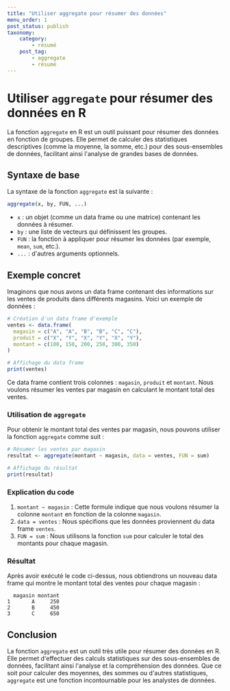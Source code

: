 ```yaml
---
title: "Utiliser aggregate pour résumer des données"
menu_order: 1
post_status: publish
taxonomy:
    category:
        - résumé
    post_tag:
        - aggregate
        - résumé
---
```


# Utiliser `aggregate` pour résumer des données en R

La fonction `aggregate` en R est un outil puissant pour résumer des données en fonction de groupes. Elle permet de calculer des statistiques descriptives (comme la moyenne, la somme, etc.) pour des sous-ensembles de données, facilitant ainsi l'analyse de grandes bases de données.

## Syntaxe de base

La syntaxe de la fonction `aggregate` est la suivante :

```R
aggregate(x, by, FUN, ...)
```

- `x` : un objet (comme un data frame ou une matrice) contenant les données à résumer.
- `by` : une liste de vecteurs qui définissent les groupes.
- `FUN` : la fonction à appliquer pour résumer les données (par exemple, `mean`, `sum`, etc.).
- `...` : d'autres arguments optionnels.

## Exemple concret

Imaginons que nous avons un data frame contenant des informations sur les ventes de produits dans différents magasins. Voici un exemple de données :

```R
# Création d'un data frame d'exemple
ventes <- data.frame(
  magasin = c("A", "A", "B", "B", "C", "C"),
  produit = c("X", "Y", "X", "Y", "X", "Y"),
  montant = c(100, 150, 200, 250, 300, 350)
)

# Affichage du data frame
print(ventes)
```

Ce data frame contient trois colonnes : `magasin`, `produit` et `montant`. Nous voulons résumer les ventes par magasin en calculant le montant total des ventes.

### Utilisation de `aggregate`

Pour obtenir le montant total des ventes par magasin, nous pouvons utiliser la fonction `aggregate` comme suit :

```R
# Résumer les ventes par magasin
resultat <- aggregate(montant ~ magasin, data = ventes, FUN = sum)

# Affichage du résultat
print(resultat)
```

### Explication du code

1. `montant ~ magasin` : Cette formule indique que nous voulons résumer la colonne `montant` en fonction de la colonne `magasin`.
2. `data = ventes` : Nous spécifions que les données proviennent du data frame `ventes`.
3. `FUN = sum` : Nous utilisons la fonction `sum` pour calculer le total des montants pour chaque magasin.

### Résultat

Après avoir exécuté le code ci-dessus, nous obtiendrons un nouveau data frame qui montre le montant total des ventes pour chaque magasin :

```
  magasin montant
1       A     250
2       B     450
3       C     650
```

## Conclusion

La fonction `aggregate` est un outil très utile pour résumer des données en R. Elle permet d'effectuer des calculs statistiques sur des sous-ensembles de données, facilitant ainsi l'analyse et la compréhension des données. Que ce soit pour calculer des moyennes, des sommes ou d'autres statistiques, `aggregate` est une fonction incontournable pour les analystes de données.

